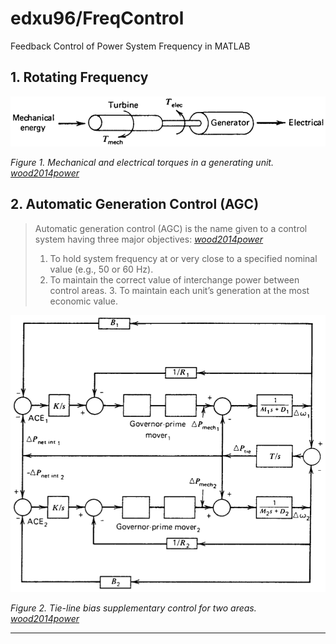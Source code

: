 # edxu96/FreqControl

Feedback Control of Power System Frequency in MATLAB

## 1. Rotating Frequency

![](./images/1.png)

_Figure 1. Mechanical and electrical torques in a generating unit. [_wood2014power_]_

## 2. Automatic Generation Control (AGC)

> Automatic generation control (AGC) is the name given to a control system having three major objectives: [_wood2014power_]
> 1. To hold system frequency at or very close to a specified nominal value (e.g., 50 or 60 Hz).
> 2. To maintain the correct value of interchange power between control areas. 3. To maintain each unit’s generation at the most economic value.

![](./images/2.png)

_Figure 2. Tie-line bias supplementary control for two areas. [_wood2014power_]_

---

[_wood2014power_]: https://github.com/edxu96/symposium/tree/master/src

